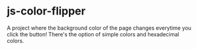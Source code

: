 # js-color-flipper
A project where the background color of the page changes everytime you click the button!  There's the option of simple colors and hexadecimal colors.

